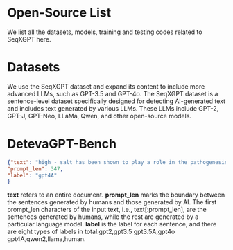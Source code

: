 # Open-Source List
We list all the datasets, models, training and testing codes related to SeqXGPT here.
# Datasets
We use the SeqXGPT dataset and expand its content to include more advanced LLMs, such as GPT-3.5 and GPT-4o. The SeqXGPT dataset is a sentence-level dataset specifically designed for detecting AI-generated text and includes text generated by various LLMs. These LLMs include GPT-2, GPT-J, GPT-Neo, LLaMa, Qwen, and other open-source models.
# DetevaGPT-Bench
```json
{"text": "high - salt has been shown to play a role in the pathogenesis of autoimmune disease . in this study , we investigated the effect of high - salt on the production of inflammatory mediators by arpe-19 cells and the possible mechanisms involved . arpe-19 cells were cultured with lps in dmem to which extra nacl had been added ( 20  mm and 40  mm ) .  High salt intake has been linked to the development of autoimmune diseases. In our study, we explored how high salt levels affect the production of inflammatory mediators in ARPE-19 cells and delved into the possible underlying mechanisms. We cultured ARPE-19 cells with LPS in DMEM, adding extra NaCl at concentrations of 20 mM and 40 mM.\n\nThe cells were incubated for 24 hours, after which we collected the supernatants and used ELISA to detect inflammatory cytokines. We also performed an MTT assay to check cell viability, ensuring that any observed effects weren't due to cytotoxicity.\n\nOur findings indicated that higher salt conditions significantly boosted the production of pro-inflammatory cytokines like IL-6 and TNF-\u03b1 in a dose-dependent manner. Additionally, we noticed an upregulation in the NF-\u03baB signaling pathway, suggesting it may play a role in the inflammatory response triggered by high salt.\n\nTo understand the mechanisms further, we conducted a Western blot analysis to observe the expression levels of key proteins in the NF-\u03baB pathway. We discovered that high salt conditions caused increased phosphorylation of I\u03baB\u03b1, indicating activation of NF-\u03baB.\n\nIn conclusion, our study suggests that high salt levels can heighten inflammatory responses in ARPE-19 cells through the activation of the NF-\u03baB signaling pathway. These insights shed light on how a high salt diet might contribute to the development of autoimmune diseases.",  
"prompt_len": 347,  
"label": "gpt4A"  
}
```
**text** refers to an entire document.
**prompt_len** marks the boundary between the sentences generated by humans and those generated by AI. The first prompt_len characters of the input text, i.e., text[:prompt_len], are the sentences generated by humans, while the rest are generated by a particular language model.
**label** is the label for each sentence, and there are eight types of labels in total:gpt2,gpt3.5 gpt3.5A,gpt4o gpt4A,qwen2,llama,human.
